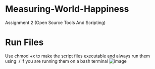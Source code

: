 # Measuring-World-Happiness
Assignment 2 (Open Source Tools And Scripting)
# Run Files
Use chmod +x to make the script files executable and always run them using ./ if you are running them on a bash terminal
![image](https://github.com/23882972/CITS4407-World-Happiness-Analysis/assets/165143344/e998ffbb-1dfa-405b-a3e7-2ee997d2b069)

